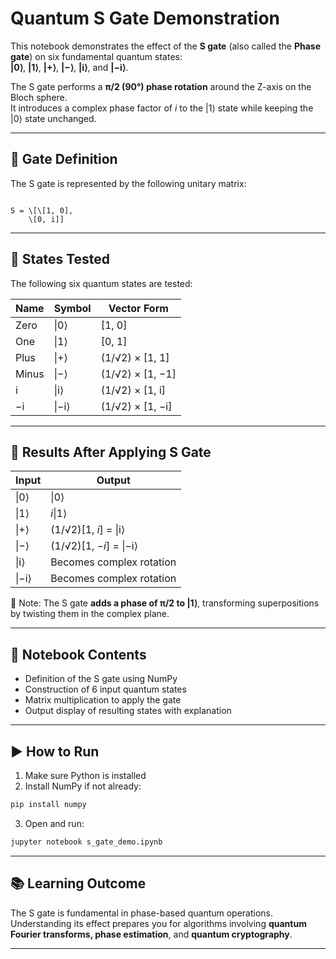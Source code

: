 # Quantum S Gate Demonstration

This notebook demonstrates the effect of the **S gate** (also called the **Phase gate**) on six fundamental quantum states:  
**|0⟩**, **|1⟩**, **|+⟩**, **|−⟩**, **|i⟩**, and **|−i⟩**.

The S gate performs a **π/2 (90°) phase rotation** around the Z-axis on the Bloch sphere.  
It introduces a complex phase factor of *i* to the |1⟩ state while keeping the |0⟩ state unchanged.

---

## 🔧 Gate Definition

The S gate is represented by the following unitary matrix:

```

S = \[\[1, 0],
    \[0, i]]

````

---

## 🧠 States Tested

The following six quantum states are tested:

| Name   | Symbol | Vector Form                                       |
|--------|--------|---------------------------------------------------|
| Zero   | \|0⟩    | [1, 0]                                            |
| One    | \|1⟩    | [0, 1]                                            |
| Plus   | \|+⟩    | (1/√2) × [1, 1]                                   |
| Minus  | \|−⟩    | (1/√2) × [1, −1]                                  |
| i      | \|i⟩    | (1/√2) × [1, i]                                   |
| −i     | \|−i⟩   | (1/√2) × [1, −i]                                  |

---

## 🎯 Results After Applying S Gate

| Input  | Output     |
|--------|------------|
| \|0⟩   | \|0⟩       |
| \|1⟩   | *i*\|1⟩     |
| \|+⟩   | (1/√2)[1, *i*] = \|i⟩ |
| \|−⟩   | (1/√2)[1, −*i*] = \|−i⟩ |
| \|i⟩   | Becomes complex rotation |
| \|−i⟩  | Becomes complex rotation |

🧾 Note: The S gate **adds a phase of π/2 to |1⟩**, transforming superpositions by twisting them in the complex plane.

---

## 📓 Notebook Contents

- Definition of the S gate using NumPy
- Construction of 6 input quantum states
- Matrix multiplication to apply the gate
- Output display of resulting states with explanation

---

## ▶️ How to Run

1. Make sure Python is installed
2. Install NumPy if not already:
```bash
pip install numpy
````

3. Open and run:

```bash
jupyter notebook s_gate_demo.ipynb
```

---

## 📚 Learning Outcome

The S gate is fundamental in phase-based quantum operations.
Understanding its effect prepares you for algorithms involving **quantum Fourier transforms, phase estimation**, and **quantum cryptography**.

---

